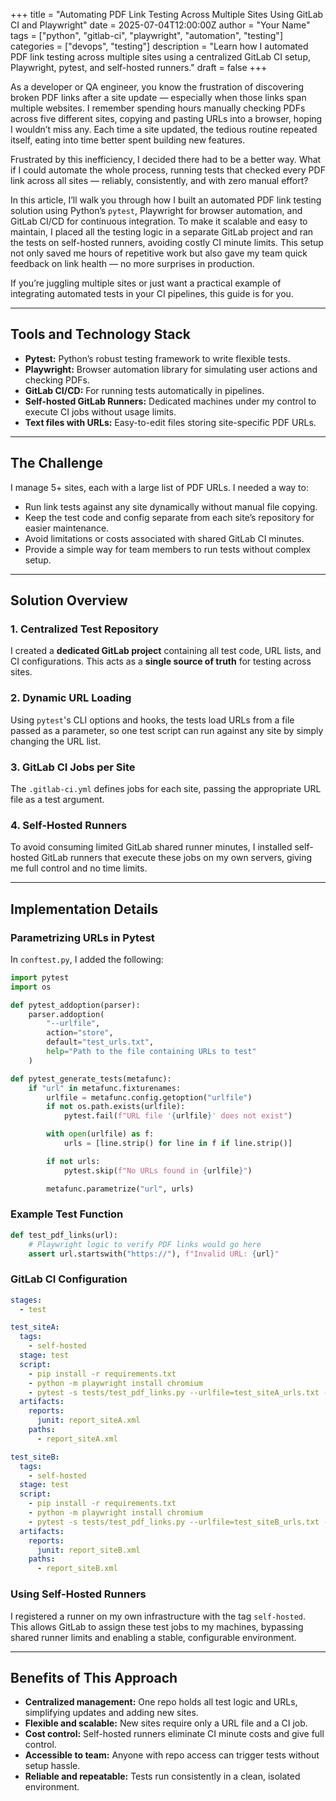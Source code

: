+++
title = "Automating PDF Link Testing Across Multiple Sites Using GitLab CI and Playwright"
date = 2025-07-04T12:00:00Z
author = "Your Name"
tags = ["python", "gitlab-ci", "playwright", "automation", "testing"]
categories = ["devops", "testing"]
description = "Learn how I automated PDF link testing across multiple sites using a centralized GitLab CI setup, Playwright, pytest, and self-hosted runners."
draft = false
+++

As a developer or QA engineer, you know the frustration of discovering broken PDF links after a site update — especially when those links span multiple websites. I remember spending hours manually checking PDFs across five different sites, copying and pasting URLs into a browser, hoping I wouldn’t miss any. Each time a site updated, the tedious routine repeated itself, eating into time better spent building new features.

Frustrated by this inefficiency, I decided there had to be a better way. What if I could automate the whole process, running tests that checked every PDF link across all sites — reliably, consistently, and with zero manual effort?

<!--more-->

In this article, I’ll walk you through how I built an automated PDF link testing solution using Python’s `pytest`, Playwright for browser automation, and GitLab CI/CD for continuous integration. To make it scalable and easy to maintain, I placed all the testing logic in a separate GitLab project and ran the tests on self-hosted runners, avoiding costly CI minute limits. This setup not only saved me hours of repetitive work but also gave my team quick feedback on link health — no more surprises in production.

If you’re juggling multiple sites or just want a practical example of integrating automated tests in your CI pipelines, this guide is for you.

---

## Tools and Technology Stack

* **Pytest:** Python’s robust testing framework to write flexible tests.
* **Playwright:** Browser automation library for simulating user actions and checking PDFs.
* **GitLab CI/CD:** For running tests automatically in pipelines.
* **Self-hosted GitLab Runners:** Dedicated machines under my control to execute CI jobs without usage limits.
* **Text files with URLs:** Easy-to-edit files storing site-specific PDF URLs.

---

## The Challenge

I manage 5+ sites, each with a large list of PDF URLs. I needed a way to:

* Run link tests against any site dynamically without manual file copying.
* Keep the test code and config separate from each site’s repository for easier maintenance.
* Avoid limitations or costs associated with shared GitLab CI minutes.
* Provide a simple way for team members to run tests without complex setup.

---

## Solution Overview

### 1. Centralized Test Repository

I created a **dedicated GitLab project** containing all test code, URL lists, and CI configurations. This acts as a **single source of truth** for testing across sites.

### 2. Dynamic URL Loading

Using `pytest`'s CLI options and hooks, the tests load URLs from a file passed as a parameter, so one test script can run against any site by simply changing the URL list.

### 3. GitLab CI Jobs per Site

The `.gitlab-ci.yml` defines jobs for each site, passing the appropriate URL file as a test argument.

### 4. Self-Hosted Runners

To avoid consuming limited GitLab shared runner minutes, I installed self-hosted GitLab runners that execute these jobs on my own servers, giving me full control and no time limits.

---

## Implementation Details

### Parametrizing URLs in Pytest

In `conftest.py`, I added the following:

```python
import pytest
import os

def pytest_addoption(parser):
    parser.addoption(
        "--urlfile",
        action="store",
        default="test_urls.txt",
        help="Path to the file containing URLs to test"
    )

def pytest_generate_tests(metafunc):
    if "url" in metafunc.fixturenames:
        urlfile = metafunc.config.getoption("urlfile")
        if not os.path.exists(urlfile):
            pytest.fail(f"URL file '{urlfile}' does not exist")

        with open(urlfile) as f:
            urls = [line.strip() for line in f if line.strip()]

        if not urls:
            pytest.skip(f"No URLs found in {urlfile}")

        metafunc.parametrize("url", urls)
```

### Example Test Function

```python
def test_pdf_links(url):
    # Playwright logic to verify PDF links would go here
    assert url.startswith("https://"), f"Invalid URL: {url}"
```

### GitLab CI Configuration

```yaml
stages:
  - test

test_siteA:
  tags:
    - self-hosted
  stage: test
  script:
    - pip install -r requirements.txt
    - python -m playwright install chromium
    - pytest -s tests/test_pdf_links.py --urlfile=test_siteA_urls.txt --junitxml=report_siteA.xml
  artifacts:
    reports:
      junit: report_siteA.xml
    paths:
      - report_siteA.xml

test_siteB:
  tags:
    - self-hosted
  stage: test
  script:
    - pip install -r requirements.txt
    - python -m playwright install chromium
    - pytest -s tests/test_pdf_links.py --urlfile=test_siteB_urls.txt --junitxml=report_siteB.xml
  artifacts:
    reports:
      junit: report_siteB.xml
    paths:
      - report_siteB.xml
```

### Using Self-Hosted Runners

I registered a runner on my own infrastructure with the tag `self-hosted`. This allows GitLab to assign these test jobs to my machines, bypassing shared runner limits and enabling a stable, configurable environment.

---

## Benefits of This Approach

* **Centralized management:** One repo holds all test logic and URLs, simplifying updates and adding new sites.
* **Flexible and scalable:** New sites require only a URL file and a CI job.
* **Cost control:** Self-hosted runners eliminate CI minute costs and give full control.
* **Accessible to team:** Anyone with repo access can trigger tests without setup hassle.
* **Reliable and repeatable:** Tests run consistently in a clean, isolated environment.
